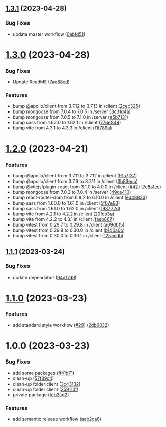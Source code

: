 ## [1.3.1](https://github.com/Abdel-Monaam-Aouini/boilerplate-nodejs-graphQL-react/compare/v1.3.0...v1.3.1) (2023-04-28)


### Bug Fixes

* update master workflow ([0abfd51](https://github.com/Abdel-Monaam-Aouini/boilerplate-nodejs-graphQL-react/commit/0abfd51e380dd779ec82795ccd95f490a7cf3c61))

# [1.3.0](https://github.com/Abdel-Monaam-Aouini/boilerplate-nodejs-graphQL-react/compare/v1.2.0...v1.3.0) (2023-04-28)


### Bug Fixes

* Update ReadME ([7ae88ed](https://github.com/Abdel-Monaam-Aouini/boilerplate-nodejs-graphQL-react/commit/7ae88ed69fcafef6978831a78113a1c4370ddeaa))


### Features

* bump @apollo/client from 3.7.12 to 3.7.13 in /client ([2cec325](https://github.com/Abdel-Monaam-Aouini/boilerplate-nodejs-graphQL-react/commit/2cec325fc4a5dfb058873807a5784ccf9ecd7218))
* bump mongoose from 7.0.4 to 7.0.5 in /server ([3c31d4a](https://github.com/Abdel-Monaam-Aouini/boilerplate-nodejs-graphQL-react/commit/3c31d4a80e0b9fdccf4c245a9cfec2e5e8b9fd28))
* bump mongoose from 7.0.5 to 7.1.0 in /server ([a5b7131](https://github.com/Abdel-Monaam-Aouini/boilerplate-nodejs-graphQL-react/commit/a5b713193bb23588945c423c01023e6073759868))
* bump sass from 1.62.0 to 1.62.1 in /client ([776e849](https://github.com/Abdel-Monaam-Aouini/boilerplate-nodejs-graphQL-react/commit/776e849ac3fb4bb164c6b3c1b72124b280c4796e))
* bump vite from 4.3.1 to 4.3.3 in /client ([f1f789a](https://github.com/Abdel-Monaam-Aouini/boilerplate-nodejs-graphQL-react/commit/f1f789a42b7adb944b528b4f66c14776932522de))

# [1.2.0](https://github.com/Abdel-Monaam-Aouini/boilerplate-nodejs-graphQL-react/compare/v1.1.1...v1.2.0) (2023-04-21)


### Features

* bump @apollo/client from 3.7.11 to 3.7.12 in /client ([91a7f37](https://github.com/Abdel-Monaam-Aouini/boilerplate-nodejs-graphQL-react/commit/91a7f371c056f8744476712b636948d25133e2ce))
* bump @apollo/client from 3.7.9 to 3.7.11 in /client ([3b83ecb](https://github.com/Abdel-Monaam-Aouini/boilerplate-nodejs-graphQL-react/commit/3b83ecb8abb52cf0337e0ab13b0fec4d7efcde8d))
* bump @vitejs/plugin-react from 3.1.0 to 4.0.0 in /client ([#42](https://github.com/Abdel-Monaam-Aouini/boilerplate-nodejs-graphQL-react/issues/42)) ([7e8a1ec](https://github.com/Abdel-Monaam-Aouini/boilerplate-nodejs-graphQL-react/commit/7e8a1ece23fbed6d249bb71ff84411c1f18de946))
* bump mongoose from 7.0.3 to 7.0.4 in /server ([49ce410](https://github.com/Abdel-Monaam-Aouini/boilerplate-nodejs-graphQL-react/commit/49ce410f127e07f25b4dce79850f7cf195a25a0c))
* bump react-router-dom from 6.8.2 to 6.10.0 in /client ([ed48833](https://github.com/Abdel-Monaam-Aouini/boilerplate-nodejs-graphQL-react/commit/ed48833c36d6605b0d37032a9e6483566897b15b))
* bump sass from 1.60.0 to 1.61.0 in /client ([5f07e93](https://github.com/Abdel-Monaam-Aouini/boilerplate-nodejs-graphQL-react/commit/5f07e93f406ec70273884a7cdc189bc6101987a1))
* bump sass from 1.61.0 to 1.62.0 in /client ([193772d](https://github.com/Abdel-Monaam-Aouini/boilerplate-nodejs-graphQL-react/commit/193772da260927ecf7a92331aac008ef6f56329d))
* bump vite from 4.2.1 to 4.2.2 in /client ([20fcb3a](https://github.com/Abdel-Monaam-Aouini/boilerplate-nodejs-graphQL-react/commit/20fcb3ad4f9a2ca8769f3fd293a18e0c3de39c42))
* bump vite from 4.2.2 to 4.3.1 in /client ([faeb867](https://github.com/Abdel-Monaam-Aouini/boilerplate-nodejs-graphQL-react/commit/faeb867284cfc9935009c57e7cd8fa6ef534439b))
* bump vitest from 0.29.7 to 0.29.8 in /client ([a69dbf5](https://github.com/Abdel-Monaam-Aouini/boilerplate-nodejs-graphQL-react/commit/a69dbf5769220fee4c8ed396ff41311b788668c5))
* bump vitest from 0.29.8 to 0.30.0 in /client ([b1d0a0b](https://github.com/Abdel-Monaam-Aouini/boilerplate-nodejs-graphQL-react/commit/b1d0a0ba35f79508f658e7775518412f37bcaf50))
* bump vitest from 0.30.0 to 0.30.1 in /client ([1255edb](https://github.com/Abdel-Monaam-Aouini/boilerplate-nodejs-graphQL-react/commit/1255edb2e62a8679018a03974ee73be4b2b1973e))

## [1.1.1](https://github.com/Abdel-Monaam-Aouini/boilerplate-nodejs-graphQL-react/compare/v1.1.0...v1.1.1) (2023-03-24)


### Bug Fixes

* update dependabot ([94d17d9](https://github.com/Abdel-Monaam-Aouini/boilerplate-nodejs-graphQL-react/commit/94d17d91be73be5028533e4244d3f288ce45599e))

# [1.1.0](https://github.com/Abdel-Monaam-Aouini/boilerplate-nodejs-graphQL-react/compare/v1.0.0...v1.1.0) (2023-03-23)


### Features

* add standard style workflow ([#29](https://github.com/Abdel-Monaam-Aouini/boilerplate-nodejs-graphQL-react/issues/29)) ([2db6832](https://github.com/Abdel-Monaam-Aouini/boilerplate-nodejs-graphQL-react/commit/2db683220453e46763a9268163e97f6f82ab6f09))

# 1.0.0 (2023-03-23)


### Bug Fixes

* add some packages ([ff41b71](https://github.com/Abdel-Monaam-Aouini/boilerplate-nodejs-graphQL-react/commit/ff41b71eb35455b2720c5e72181fb72d900b8852))
* clean-up ([57f39c4](https://github.com/Abdel-Monaam-Aouini/boilerplate-nodejs-graphQL-react/commit/57f39c4452b21c8fe17714bf6991151df1c46b53))
* clean-up folder client ([3c43132](https://github.com/Abdel-Monaam-Aouini/boilerplate-nodejs-graphQL-react/commit/3c4313245a3daea5373ebb2539d3dc1ab20910de))
* clean-up folder client ([359110f](https://github.com/Abdel-Monaam-Aouini/boilerplate-nodejs-graphQL-react/commit/359110fc88581557b68f0cd6250d9e36da4d1ae0))
* private package ([feb2cd2](https://github.com/Abdel-Monaam-Aouini/boilerplate-nodejs-graphQL-react/commit/feb2cd2ed41ae83be4eca78b0ba391151b16a9a2))


### Features

* add semantic release workflow ([aab2ca8](https://github.com/Abdel-Monaam-Aouini/boilerplate-nodejs-graphQL-react/commit/aab2ca84ee36b88a7e7e9341f7eaf5bfa806d070))
